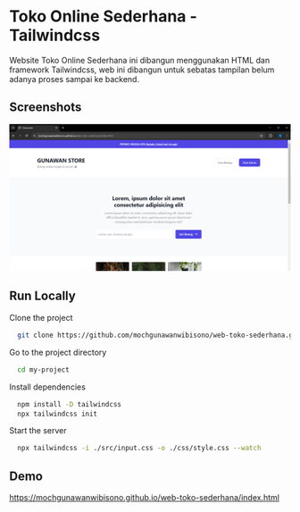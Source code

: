 # Toko Online Sederhana - Tailwindcss

Website Toko Online Sederhana ini dibangun menggunakan HTML dan framework Tailwindcss, web ini dibangun untuk sebatas tampilan belum adanya proses sampai ke backend.

## Screenshots

![App Screenshot](/dist/img/Screenshot%202024-05-08%20092146.png)

## Run Locally

Clone the project

```bash
  git clone https://github.com/mochgunawanwibisono/web-toko-sederhana.git
```

Go to the project directory

```bash
  cd my-project
```

Install dependencies

```bash
  npm install -D tailwindcss
  npx tailwindcss init
```

Start the server

```bash
  npx tailwindcss -i ./src/input.css -o ./css/style.css --watch
```

## Demo

https://mochgunawanwibisono.github.io/web-toko-sederhana/index.html
